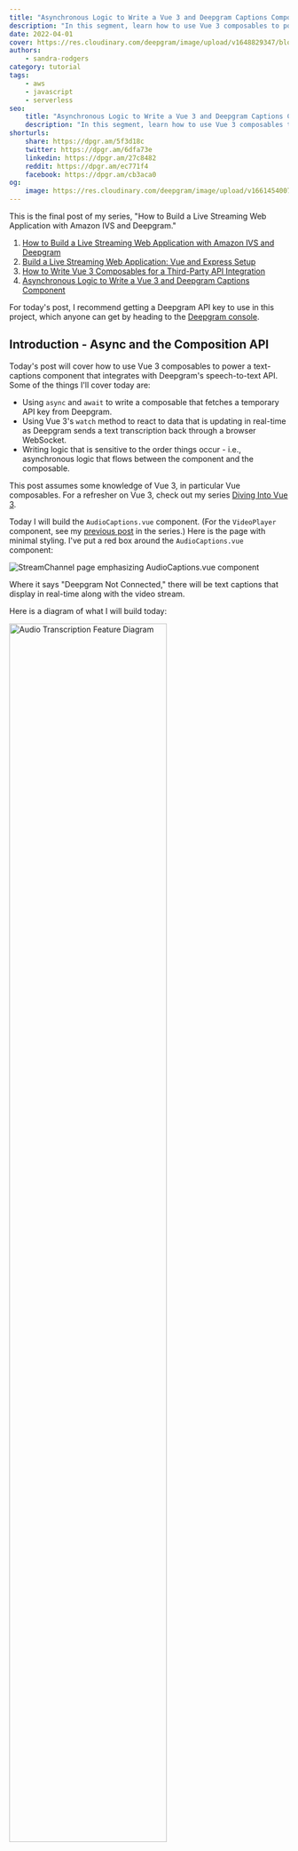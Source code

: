 ```yaml
---
title: "Asynchronous Logic to Write a Vue 3 and Deepgram Captions Component"
description: "In this segment, learn how to use Vue 3 composables to power a text-captions component that integrates with Deepgram's speech-to-text API. Read more here!"
date: 2022-04-01
cover: https://res.cloudinary.com/deepgram/image/upload/v1648829347/blog/2022/03/asynchronous-logic-to-write-a-vue-3-and-deepgram-captions-component/Building-Livestreaming-w-AmazonIVS.jpg
authors:
    - sandra-rodgers
category: tutorial
tags:
    - aws
    - javascript
    - serverless
seo:
    title: "Asynchronous Logic to Write a Vue 3 and Deepgram Captions Component"
    description: "In this segment, learn how to use Vue 3 composables to power a text-captions component that integrates with Deepgram's speech-to-text API. Read more here!"
shorturls:
    share: https://dpgr.am/5f3d18c
    twitter: https://dpgr.am/6dfa73e
    linkedin: https://dpgr.am/27c8482
    reddit: https://dpgr.am/ec771f4
    facebook: https://dpgr.am/cb3aca0
og:
    image: https://res.cloudinary.com/deepgram/image/upload/v1661454007/blog/asynchronous-logic-to-write-a-vue-3-and-deepgram-captions-component/ograph.png
---
```


This is the final post of my series, "How to Build a Live Streaming Web Application with Amazon IVS and Deepgram."

<Panel type="info" title="Build a Live Streaming Web Application with Amazon IVS and Deepgram (SERIES)">
<ol> 
<li><a href="https://sweet-pie-c52a63-blog.netlify.app/build-a-livestream-web-application-with-amazon-ivs-and-deepgram/">How to Build a Live Streaming Web Application with Amazon IVS and Deepgram</a></li>
<li><a href="https://sweet-pie-c52a63-blog.netlify.app/build-a-livestream-web-application-vue-and-express-setup/"> Build a Live Streaming Web Application: Vue and Express Setup</a></li>
<li><a href="https://sweet-pie-c52a63-blog.netlify.app/how-to-write-vue-3-composables-for-a-third-party-API-integration/"> How to Write Vue 3 Composables for a Third-Party API Integration</a></li>

<li><a href="https://sweet-pie-c52a63-blog.netlify.app/asynchronous-logic-to-write-a-vue-3-and-deepgram-captions-component/"> Asynchronous Logic to Write a Vue 3 and Deepgram Captions Component</a></li>
</ol>
</Panel>

For today's post, I recommend getting a Deepgram API key to use in this project, which anyone can get by heading to the [Deepgram console](https://console.deepgram.com/signup?jump=keys).

## Introduction - Async and the Composition API

Today's post will cover how to use Vue 3 composables to power a text-captions component that integrates with Deepgram's speech-to-text API. Some of the things I'll cover today are:

*   Using `async` and `await` to write a composable that fetches a temporary API key from Deepgram.
*   Using Vue 3's `watch` method to react to data that is updating in real-time as Deepgram sends a text transcription back through a browser WebSocket.
*   Writing logic that is sensitive to the order things occur - i.e., asynchronous logic that flows between the component and the composable.

This post assumes some knowledge of Vue 3, in particular Vue composables. For a refresher on Vue 3, check out my series [Diving Into Vue 3](https://sweet-pie-c52a63-blog.netlify.app/diving-into-vue-3-getting-started/).

Today I will build the `AudioCaptions.vue` component. (For the `VideoPlayer` component, see my [previous post](https://sweet-pie-c52a63-blog.netlify.app/how-to-write-vue-3-composables-for-a-third-party-API-integration/#composable-to-bring-in-an-external-script) in the series.) Here is the page with minimal styling. I've put a red box around the `AudioCaptions.vue` component:

![StreamChannel page emphasizing AudioCaptions.vue component](https://res.cloudinary.com/deepgram/image/upload/v1648829348/blog/2022/03/asynchronous-logic-to-write-a-vue-3-and-deepgram-captions-component/StreamChannel_captions.png)

Where it says "Deepgram Not Connected," there will be text captions that display in real-time along with the video stream.

Here is a diagram of what I will build today:

<img src="https://res.cloudinary.com/deepgram/image/upload/v1648829348/blog/2022/03/asynchronous-logic-to-write-a-vue-3-and-deepgram-captions-component/AudioTranscription_Final.png" alt="Audio Transcription Feature Diagram" style="width: 75%; margin:auto;">

This feature will rely on Vue 3's Composition API, especially Vue Composables, to put Deepgram captions on the screen.

## Composables and Asynchronous Logic

Composables are a feature of the Vue 3 Composition API; **custom composables** are the ones I build myself with the intention of encapsulating reusable, stateful logic.

I feel like it is somewhat of an art learning how to write composables. The key to writing them well is making them as generic as possible so that they can be reused in many contexts.

For example, I could write a function that does everything I need it to do to create text captions on the screen using the Deepgram API - the function would include logic to get an API key, turn on the browser microphone, get the audio stream from the microphone, and then send the stream through a WebSocket. I could call the composable `useDeepgram`.

However, there are several logical concerns in that one large `useDeepgram` function that could be broken out into other composable functions. While it's easier just to write it all in one file, it means I could only use it in situations that are exactly like this project.

The challenge of breaking it apart is that the logic to get the transcription from Deepgram depends on certain things happening first, such as the API key arriving and the microphone being turned on. When I break that logic apart into separate functions, I have to be conscious of the order that those functions run, the state that gets updated in multiple functions (and making sure the functions stay in sync), and the conventions for writing asynchronous logic. Not to mention the challenge of updating the component in real-time with the data that comes through the WebSocket.

The point is that writing composables in the real world can be challenging, so learning some strategies for dealing with more complicated situations, particularly asynchronous logic, is worth it. Because the beauty of composables is that if you write them well, you have a clean, reusable function that you'll return to again and again.

## Composable Using Async and Await

Here is the `AudioCaptions.vue` component right now, before I add the feature logic:

```js
<template>
  <div>
    <p>Status Will Go Here</p>
  </div>
</template>

<script>
export default {
  setup() {
    return {};
  },
};
</script>
```

In the template where it says "Status Will Go Here," I plan to add a reactive variable. That value will update to show the audio captions after everything is working. For now, I've just hard-coded that text.

### useDeepgramKey Composable

The first composable I'm going to write will be called `useDeepgramKey.js`, and its purpose will be to fetch a temporary API key. If I fetch a temporary API key from Deepgram, I can use the key in the browser and not worry about exposing the key since the key will expire almost immediately. Read more about this feature in a blog post that Kevin wrote about [protecting your Deepgram API key](https://sweet-pie-c52a63-blog.netlify.app/protecting-api-key/).

On the backend, I have set up an endpoint to receive the fetch request from the composable. That endpoint can be seen in the `server.js` file in my repo [here](https://github.com/deepgram-devs/livestream-amazonIVS-and-deepgram/blob/deepgram-composables/server.js).

Now I'll create the `useDeepgramKey.js` composable.

<img src="https://res.cloudinary.com/deepgram/image/upload/v1648829348/blog/2022/03/asynchronous-logic-to-write-a-vue-3-and-deepgram-captions-component/useDeepgramKey.png" alt="Create useDeepgramKey.js file in Composables folder" style="width: 50%; margin:auto;">

### Tip #1 - Use async and await to write a composable that returns a promise.

I will do three things to make this composable run asynchronously:

1.  Write the composable as an async function using `export default async` to make the composable itself know to wait for the fetch request to finish.

2.  Encapsulate the fetch request in its own async function called `async function getKey()`, which is called inside the composable using the `await` keyword.

3.  In the component `AudioCaptions`, use a `.then()` when I call the composable so that I get access to the returned state after the Promise completes.

Here is the composable to start. The `key` will update to be the API key when that arrives from the backend, and `DGStatus` will update with a message if there is an error.

```js
import { ref } from 'vue'
let key = ref('')
let DGStatus = ref('Deepgram Not Connected')

export default async function useDeepgramKey() {
  return { key, DGStatus }
}
```

Now I'll write an async function that will perform all the logic of getting the temporary key. I'll name it `getKey()` and I will use a try-catch block to make the fetch request and handle any errors:

```js
async function getKey() {
  try {
    const res = await fetch('http://localhost:8080/deepgram-token', {
      headers: { 'Content-type': 'application/json' },
    })
    if (res) {
      const response = await res.json()
      // update with temporary api key:
      key.value = response.key
      return key
    }
  } catch (error) {
    if (error) {
      // update to show error message on screen:
      DGStatus.value = 'Error. Please try again.'
    }
  }
}
```

To make sure this runs, I need to call the function in the composable. I will add `await getKey()` to the async function that will be exported. Using `await` is to go along with `async` that I used on the composable function itself. These two keywords together tell the composable that it must wait until the `getKey` function resolves.

Here is the composable in its entirety:

```js
import { ref } from 'vue'
let key = ref('')
let DGStatus = ref('Deepgram Not Connected')

async function getKey() {
  try {
    const res = await fetch('http://localhost:8080/deepgram-token', {
      headers: { 'Content-type': 'application/json' },
    })
    if (res) {
      const response = await res.json()
      // update with temporary api key:
      key.value = response.key
      return key
    }
  } catch (error) {
    if (error) {
      // update to show error message on screen:
      DGStatus.value = 'Error. Please try again.'
    }
  }
}

export default async function useDeepgramKey() {
  // call function:
  await getKey()
  return { key, DGStatus }
}
```

I can `console.log(key.value)` to make sure the key is arriving successfully.

Then I'll go back to `AudioCaptions.vue` to wire up a reactive reference that will update to show the error status message if the key does not arrive. I'll create a `ref` called `deepgramStatus` and replace the hardcoded "Status Will Go Here" with that variable.

```js
<template>
  <div>
    <p>{{ deepgramStatus }}</p>
  </div>
</template>

<script>
import { ref } from "vue";
export default {
  setup() {
    let deepgramStatus = ref("Deepgram Not Connected");
    return { deepgramStatus };
  },
};
</script>
```

**I also need to call the composable function in the component.** If I don't call it, the logic won't run. Since it is a promise, I will use a `.then()` method on it to get the result, which will be the `key` and `DGStatus` values. I only need the `DGStatus`, so I'll set that to the `deepgramStatus` ref.

Here's the `AudioCaptions.vue` script now:

```js
<script>
import { ref } from "vue";
import useDeepgramKey from "@/composables/useDeepgramKey";
export default {
  setup() {
    let deepgramStatus = ref("Deepgram Not Connected");

    // use .then() to wait for promise resolution
    useDeepgramKey().then((res) => {
      deepgramStatus.value = res.DGStatus.value;
    });

    return { deepgramStatus };
  },
};
</script>
```

If I want to see the error message, I can delete a character in the fetch request URL, making it `http://localhost:8080/deepgram-toke`, which is incorrect. That will cause the fetch request to fail, and I'll see the error message.

![Error. Please Try Again.](https://res.cloudinary.com/deepgram/image/upload/v1648829348/blog/2022/03/asynchronous-logic-to-write-a-vue-3-and-deepgram-captions-component/error-message.png)

## Composable That Relies on Asynchronous Events in Other Composables

Now I will begin to tackle the `useDeepgramSocket` composable. This composable will take an audio stream from the browser microphone and send it to Deepgram by way of a browser WebSocket. It relies on two other composables to do this:

1.  `useDeepgramKey` - I need to get the temporary API key from the composable I just made, `useDeepgramKey`, to send it in the request to Deepgram; otherwise, Deepgram won't be able to fulfill the request.

2.  `useMicrophone` - I need to get an audio stream from the browser microphone. That audio data will be sent to Deepgram to be transcribed into text that will be put onto the screen as captions.

I haven't created the `useMicrophone` composable yet, so I'll make a quick detour right now to write that composable.

### useMicrophone Composable

The `useMicrophone` composable will rely on the browser Media Stream API and the `getUserMedia` method to request permission to use the browser microphone of the user and pull the audio from it. Since there are several other blog posts in [Deepgram Docs](https://developers.deepgram.com/) about this nifty API, I won't go into detail about how it works. Check out [Brian's post](https://sweet-pie-c52a63-blog.netlify.app/getting-started-with-mediastream-api/) for a general introduction to it.

This composable is also going to use an `async` function since the `getUserMedia` method requires waiting for the user to give permission to use the microphone. The time involved means that this method returns a promise. I already know how to write this type of composable since I just did it in the last section.

I'll make the composable an `async` function and I'll also write the logic to get the audio stream as an `async` function. Here is the composable in its entirety:

```js
async function getAudio() {
  try {
    const mediaStream = await navigator.mediaDevices.getUserMedia({
      audio: true,
    })
    const mediaRecorder = new MediaRecorder(mediaStream, {
      audio: true,
    })
    return mediaRecorder
  } catch (e) {
    console.error(e)
  }
}

export default async function useMicrophone() {
  const microphone = await getAudio()
  return { microphone }
}
```

Now it's ready for me to use in the next composable I will write.

### useDeepgramSocket Composable

First, I'll import this composable into `AudioCaptions.vue` and call it. That way, everything I write in `useDeepgramSocket` will run and I can check my progress as I build this composable.

```js
<script>
import { ref } from "vue";
import useDeepgramKey from "@/composables/useDeepgramKey";
import useDeepgramSocket from "@/composables/useDeepgramSocket";
export default {
  setup() {
    let deepgramStatus = ref("Deepgram Not Connected");

    useDeepgramKey().then((res) => {
      deepgramStatus.value = res.DGStatus.value;
    });

    // call this so the composable runs as I work on it
    useDeepgramSocket();

    return { deepgramStatus };
  },
};
</script>
```

I know I need to have access to the temporary API key from `useDeepgramToken` and to the microphone from `useMicrophone`. **I will start by setting up my composable to show that I have access to them within the same scope.**

Both composables return a promise. That means I will need to use syntax that will make the functions run but wait for the promise to resolve before moving on to the next thing.

### Tip #2 - Use `.then()` to chain each composable that returns a promise to run asynchronously if returned values need to be in the same scope

Here's what I mean:

```js
import useDeepgramKey from './useDeepgramKey'
import useMicrophone from './useMicrophone'

export default function useDeepgramSocket() {
  // chain .then() methods for each composable:
  useDeepgramKey().then((keyRes) => {
    useMicrophone().then((microphoneRes) => {
      let apiKey = keyRes.key.value
      let microphone = microphoneRes.microphone

      console.log(apiKey)
      console.log(microphone)

      // WEBSOCKET FUNCTION WILL GO HERE
    })
  })
  return {}
}
```

I have named the result argument in each `.then()` a name that shows which composable they came from - `keyRes` and `microphoneRes`, which makes it easy for me to see what each of them represents. The `keyRes` is a `ref`, so I must drill all the way down to the `.value` property. The `microphoneRes` is a Vue 3 `readonly` property, which is why I don't have to drill down as far.

Now that I have the values, I can write a function that encapsulates the logic to open the WebSocket.

### openDeepgramSocket Function

I will write a function called `openDeepgramSocket` that will do the following:

*   Create the socket with `new WebSocket(URL, deepgram protocols)`.
*   Open the socket with `socket.onopen`. When it opens, I'll add an event listener to the microphone to take in the audio stream and send it through the socket.
*   Have `socket.onclose` listen for when the channel closes.

I will also create a reactive reference called `DGStatus_socket` to update the status of the transcription along the way. That value will be returned to the `AudioCaptions.vue` component as the text captions.

Here is the function:

```js
function openDeepgramSocket(apiKey, microphone) {
  const socket = new WebSocket(
    'wss://api.deepgram.com/v1/listen?punctuate=true',
    ['token', apiKey]
  )

  socket.onopen = () => {
    if (microphone.state != 'recording') {
      DGStatus_socket.value = 'Connected to Deepgram'
      console.log('Connection opened.')

      microphone.addEventListener('dataavailable', async (event) => {
        if (event.data.size > 0 && socket.readyState == 1) {
          socket.send(event.data)
        }
      })

      microphone.start(200)
    }
  }

  socket.onmessage = (message) => {
    const received = JSON.parse(message.data)
    const transcript = received.channel.alternatives[0].transcript
    if (transcript && received.is_final) {
      DGStatus_socket.value = transcript + ''
      // shows the transcript in the console:
      console.log(DGStatus_socket.value)
    }
  }

  socket.onclose = () => {
    console.log('Connection closed.')
  }
}
```

I have to make sure to call the function in the composable:

```js
export default function useDeepgramSocket() {
  useDeepgramKey().then((keyRes) => {
    useMicrophone().then((microphoneRes) => {
      let apiKey = keyRes.key.value
      let microphone = microphoneRes.microphone

      // Call function:
      openDeepgramSocket(apiKey, microphone)
    })
  })
  return {}
}
```

Now I see the transcript coming back to me because I have added a console.log to show it:

![transcript returned in console with messages](https://res.cloudinary.com/deepgram/image/upload/v1648829348/blog/2022/03/asynchronous-logic-to-write-a-vue-3-and-deepgram-captions-component/transcript_console.png)

I'm ready to put that transcript onto the screen as the captions!

### Vue watch to Update Transcript Status

I will use the reactive reference `DGStatus_socket` in the composable `useDeepgramSocket` to update the captions in `AudioCaptions.vue`. To do that, I need to return it from the composable and then destructure it in the component `AudioCaptions.vue`.

Here is the `useDeepgramSocket` composable where I return the `DGStatus_socket` value (excluding the large `openDeepgramSocket` function):

```js
import { ref } from "vue";
import useDeepgramKey from "./useDeepgramKey";
import useMicrophone from "./useMicrophone";

// create status ref
let DGStatus_socket = ref("");

function openDeepgramSocket(apiKey, microphone) {
...
}

export default function useDeepgramSocket() {
  useDeepgramKey().then((keyRes) => {
    useMicrophone().then((microphoneRes) => {
      let apiKey = keyRes.key.value;
      let microphone = microphoneRes.microphone;

      openDeepgramSocket(apiKey, microphone);
    });
  });

  // return status ref to component
  return { DGStatus_socket };
}
```

In `AudioCaptions.vue`, I destructure the `DGStatus_socket` so I have access to it:

```js
const { DGStatus_socket } = useDeepgramSocket()
```

Is it working? Not yet. I have to update the `deepgramStatus` ref that is connected to the template if I want to see those captions on the screen.

### Tip #3: Use watch to update a value in the component and trigger a side effect in-sync with that change

According to the Vue documentation, `watch` is used in "cases where we need to perform 'side effects' in reaction to state changes - for example, mutating the DOM or changing another piece of state based on the result of an async operation."

This example of putting the captions on the screen fits that description exactly. I want the `deepgramStatus` value to update if `DGStatus_socket` from the composable `useDeepgramSocket` changes, and I want that state change to trigger the effect of the text updating in the DOM.

I will add a watcher to the `AudioCaptions` component:

```js
watch(DGStatus_socket, () => {
  deepgramStatus.value = DGStatus_socket.value
})
```

And this is what the component in its entirety looks like now:

```js
<template>
  <div>
    <p>{{ deepgramStatus }}</p>
  </div>
</template>

<script>
import { ref, watch } from "vue";
import useDeepgramKey from "@/composables/useDeepgramKey";
import useDeepgramSocket from "@/composables/useDeepgramSocket";
export default {
  setup() {
    let deepgramStatus = ref("Deepgram Not Connected");

    useDeepgramKey().then((res) => {
      deepgramStatus.value = res.DGStatus.value;
    });

    const { DGStatus_socket } = useDeepgramSocket();

    watch(DGStatus_socket, () => {
      deepgramStatus.value = DGStatus_socket.value;
    });

    return { deepgramStatus };
  },
};
</script>

```

And with that, I have my captions powered by Deepgram! Check out the code for this post on my repo branch [deepgram-composables](https://github.com/deepgram-devs/livestream-amazonIVS-and-deepgram/tree/deepgram-composables).

![Captions working](https://res.cloudinary.com/deepgram/image/upload/v1648829348/blog/2022/03/asynchronous-logic-to-write-a-vue-3-and-deepgram-captions-component/captions.gif)

## Conclusion

Today I built the final component of my project, a full-stack video streaming application with text captions.

This post contained the barebones logic for the captions feature, but in my actual project, I have added styling to improve the user experience, and I've added buttons to turn the captions on or off. Check out the repo [here](https://github.com/deepgram-devs/livestream-amazonIVS-and-deepgram).

Here is the final project:

![Final project demo](https://res.cloudinary.com/deepgram/image/upload/v1648829348/blog/2022/03/asynchronous-logic-to-write-a-vue-3-and-deepgram-captions-component/VideoExample.gif)

It's been a great experience learning about Amazon IVS and Deepgram, and I've gotten the chance to get a better taste of how to take advantage Vue 3's composition API.

If you enjoyed this series, please follow me on [Twitter](https://twitter.com/sandra_rodgers_) to receive updates on future series I have in the works!

        